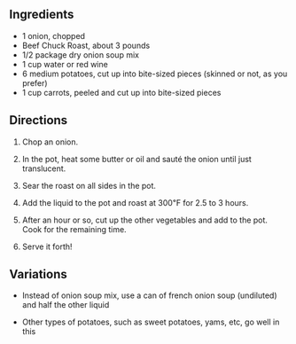 <div id="wikitext">

<div class="vspace">

</div>

Ingredients
-----------

-   1 onion, chopped
-   Beef Chuck Roast, about 3 pounds
-   1/2 package dry onion soup mix
-   1 cup water or red wine
-   6 medium potatoes, cut up into bite-sized pieces (skinned or not, as
    you prefer)
-   1 cup carrots, peeled and cut up into bite-sized pieces

<div class="vspace">

</div>

Directions
----------

1.  Chop an onion.
    <div class="vspace">

    </div>

2.  In the pot, heat some butter or oil and sauté the onion until just
    translucent.
    <div class="vspace">

    </div>

3.  Sear the roast on all sides in the pot.
    <div class="vspace">

    </div>

4.  Add the liquid to the pot and roast at 300℉ for 2.5 to 3 hours.
    <div class="vspace">

    </div>

5.  After an hour or so, cut up the other vegetables and add to the pot.
    Cook for the remaining time.
    <div class="vspace">

    </div>

6.  Serve it forth!

<div class="vspace">

</div>

Variations
----------

-   Instead of onion soup mix, use a can of french onion soup
    (undiluted) and half the other liquid
    <div class="vspace">

    </div>

-   Other types of potatoes, such as sweet potatoes, yams, etc, go well
    in this

</div>
